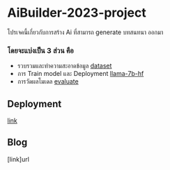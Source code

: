 # AiBuilder-2023-project
โปรเจคนี้เกี่ยวกับการสร้าง Ai ที่สามารถ generate บทสนทนา ออกมา
### โดยจะแบ่งเป็น 3 ส่วน คือ
* รวบรวมและทำความสะอาดข้อมูล [dataset]('https://github.com/ohmreborn/conversation-generation-AIB2023/tree/main/dataset')
* การ Train model และ Deployment [llama-7b-hf]('https://github.com/ohmreborn/conversation-generation-AIB2023/tree/main/llama-7b-hf')
* การวัดผลโมเดล [evaluate]('https://github.com/ohmreborn/conversation-generation-AIB2023/tree/main/evaluate')

## Deployment
[link](https://colab.research.google.com/github/ohmreborn/conversation-generation-AIB2023/blob/main/llama-7b-hf/deployment.ipynb)
## Blog
[link]url
